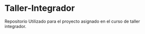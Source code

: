 # Taller-Integrador
Repositorio Utilizado para el proyecto asignado en el curso de taller integrador.

